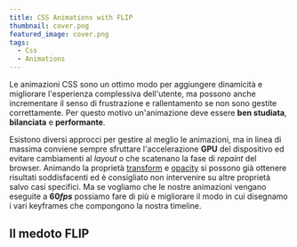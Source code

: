 ```yaml
---
title: CSS Animations with FLIP
thumbnail: cover.png
featured_image: cover.png
tags:
  - Css
  - Animations
---
```


Le animazioni CSS sono un ottimo modo per aggiungere dinamicità e migliorare l'esperienza complessiva dell'utente, ma possono anche incrementare il senso di frustrazione e rallentamento se non sono gestite correttamente. Per questo motivo un'animazione deve essere **ben studiata**, **bilanciata** e **performante**.

Esistono diversi approcci per gestire al meglio le animazioni, ma in linea di massima conviene sempre sfruttare l'accelerazione **GPU** del dispositivo ed evitare cambiamenti al *layout* o che scatenano la fase di *repaint* del browser. Animando la proprietà [transform](https://csstriggers.com/transform) e [opacity](https://csstriggers.com/opacity) si possono già ottenere risultati soddisfacenti ed è consigliato non intervenire su altre proprietà salvo casi specifici. Ma se vogliamo che le nostre animazioni vengano eseguite a **60*fps*** possiamo fare di più e migliorare il modo in cui disegnamo i vari keyframes che compongono la nostra timeline.

## Il medoto FLIP